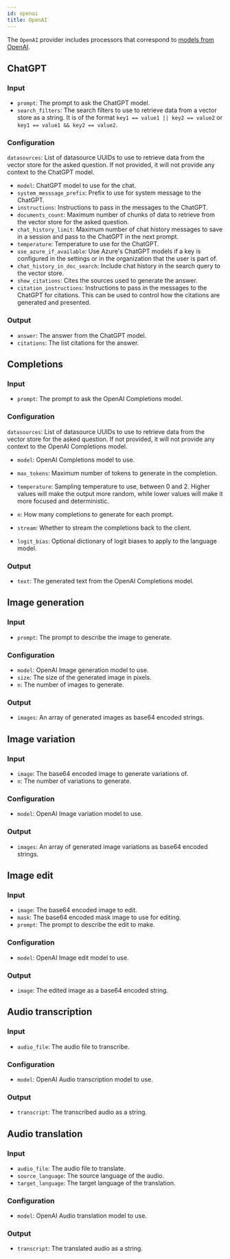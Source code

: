 ```yaml
---
id: openai
title: OpenAI
---
```


The `OpenAI` provider includes processors that correspond to [models from OpenAI](https://platform.openai.com/docs/models/overview).

## ChatGPT

### Input

- `prompt`: The prompt to ask the ChatGPT model.
- `search_filters`: The search filters to use to retrieve data from a vector store as a string. It is of the format `key1 == value1 || key2 == value2` or `key1 == value1 && key2 == value2`.

### Configuration

`datasources`: List of datasource UUIDs to use to retrieve data from the vector store for the asked question. If not provided, it will not provide any context to the ChatGPT model.

- `model`: ChatGPT model to use for the chat.
- `system_messsage_prefix`: Prefix to use for system message to the ChatGPT.
- `instructions`: Instructions to pass in the messages to the ChatGPT.
- `documents_count`: Maximum number of chunks of data to retrieve from the vector store for the asked question.
- `chat_history_limit`: Maximum number of chat history messages to save in a session and pass to the ChatGPT in the next prompt.
- `temperature`: Temperature to use for the ChatGPT.
- `use_azure_if_available`: Use Azure's ChatGPT models if a key is configured in the settings or in the organization that the user is part of.
- `chat_history_in_doc_search`: Include chat history in the search query to the vector store.
- `show_citations`: Cites the sources used to generate the answer.
- `citation_instructions`: Instructions to pass in the messages to the ChatGPT for citations. This can be used to control how the citations are generated and presented.

### Output

- `answer`: The answer from the ChatGPT model.
- `citations`: The list citations for the answer.

## Completions

### Input

- `prompt`: The prompt to ask the OpenAI Completions model.

### Configuration

`datasources`: List of datasource UUIDs to use to retrieve data from the vector store for the asked question. If not provided, it will not provide any context to the OpenAI Completions model.

- `model`: OpenAI Completions model to use.
- `max_tokens`: Maximum number of tokens to generate in the completion.
- `temperature`: Sampling temperature to use, between 0 and 2. Higher values will make the output more random, while lower    values will make it more focused and deterministic.

- `n`: How many completions to generate for each prompt.
- `stream`: Whether to stream the completions back to the client.
- `logit_bias`: Optional dictionary of logit biases to apply to the language model.

### Output

- `text`: The generated text from the OpenAI Completions model.

## Image generation

### Input

- `prompt`: The prompt to describe the image to generate.

### Configuration

- `model`: OpenAI Image generation model to use.
- `size`: The size of the generated image in pixels.
- `n`: The number of images to generate.

### Output

- `images`: An array of generated images as base64 encoded strings.

## Image variation

### Input

- `image`: The base64 encoded image to generate variations of.
- `n`: The number of variations to generate.

### Configuration

- `model`: OpenAI Image variation model to use.

### Output

- `images`: An array of generated image variations as base64 encoded strings.

## Image edit

### Input

- `image`: The base64 encoded image to edit.
- `mask`: The base64 encoded mask image to use for editing.
- `prompt`: The prompt to describe the edit to make.

### Configuration

- `model`: OpenAI Image edit model to use.

### Output

- `image`: The edited image as a base64 encoded string.

## Audio transcription

### Input

- `audio_file`: The audio file to transcribe.

### Configuration

- `model`: OpenAI Audio transcription model to use.

### Output

- `transcript`: The transcribed audio as a string.

## Audio translation

### Input

- `audio_file`: The audio file to translate.
- `source_language`: The source language of the audio.
- `target_language`: The target language of the translation.

### Configuration

- `model`: OpenAI Audio translation model to use.

### Output

- `transcript`: The translated audio as a string.
